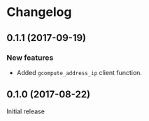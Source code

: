 # Changelog

## 0.1.1 (2017-09-19)

### New features

- Added `gcompute_address_ip` client function.

## 0.1.0 (2017-08-22)

Initial release
